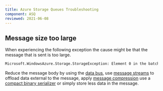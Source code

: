 ```yaml
---
title: Azure Storage Queues Troubleshooting
component: ASQ
reviewed: 2021-06-08
---
```


## Message size too large

When experiencing the following exception the cause might be that the message that is sent is too large.

```txt
Microsoft.WindowsAzure.Storage.StorageException: Element 0 in the batch returned an unexpected response code.
```

Reduce the message body by using the [data bus](https://docs.particular.net/nservicebus/messaging/databus/), use [message streams](https://docs.particular.net/samples/pipeline/stream-properties/) to offload data external to the message, apply [message compression](https://www.nuget.org/packages/NServiceBus.Compression/) use a [compact binary serializer](https://docs.particular.net/nservicebus/community/#serializers) or simply store less data in the message.
